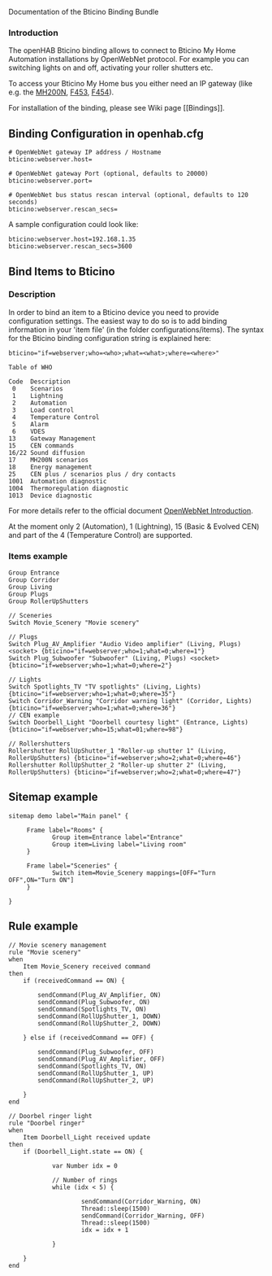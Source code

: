 Documentation of the Bticino Binding Bundle

### Introduction

The openHAB Bticino binding allows to connect to Bticino My Home Automation installations by OpenWebNet protocol.
For example you can switching lights on and off, activating your roller shutters etc.

To access your Bticino My Home bus you either need an IP gateway (like e.g. the [MH200N](http://www.homesystems-legrandgroup.com/BtHomeSystems/productDetail.action?lang=EN&productId=016), [F453](http://www.homesystems-legrandgroup.com/BtHomeSystems/productDetail.action?productId=027), [F454](http://www.homesystems-legrandgroup.com/BtHomeSystems/productDetail.action?productId=006)).

For installation of the binding, please see Wiki page [[Bindings]].

## Binding Configuration in openhab.cfg

    # OpenWebNet gateway IP address / Hostname
    bticino:webserver.host=

    # OpenWebNet gateway Port (optional, defaults to 20000)
    bticino:webserver.port=

    # OpenWebNet bus status rescan interval (optional, defaults to 120 seconds)
    bticino:webserver.rescan_secs=

A sample configuration could look like:

    bticino:webserver.host=192.168.1.35
    bticino:webserver.rescan_secs=3600

## Bind Items to Bticino

### Description
In order to bind an item to a Bticino device you need to provide configuration settings. The easiest way to do so is to add  binding information in your 'item file' (in the folder configurations/items). The syntax for the Bticino binding configuration string is explained here:

    bticino="if=webserver;who=<who>;what=<what>;where=<where>"

    Table of WHO

    Code  Description
     0    Scenarios
     1    Lightning
     2    Automation
     3    Load control
     4    Temperature Control
     5    Alarm
     6    VDES
    13    Gateway Management
    15    CEN commands
    16/22 Sound diffusion
    17    MH200N scenarios
    18    Energy management
    25    CEN plus / scenarios plus / dry contacts
    1001  Automation diagnostic
    1004  Thermoregulation diagnostic
    1013  Device diagnostic

For more details refer to the official document [OpenWebNet Introduction](http://www.myopen-legrandgroup.com/resources/own_protocol/m/own_documents/16.aspx).

At the moment only 2 (Automation), 1 (Lightning), 15 (Basic & Evolved CEN) and part of the 4 (Temperature Control) are supported.

### Items example

    Group Entrance
    Group Corridor
    Group Living                                                                                                                                                                                 
    Group Plugs
    Group RollerUpShutters

    // Sceneries
    Switch Movie_Scenery "Movie scenery"

    // Plugs
    Switch Plug_AV_Amplifier "Audio Video amplifier" (Living, Plugs) <socket> {bticino="if=webserver;who=1;what=0;where=1"}
    Switch Plug_Subwoofer "Subwoofer" (Living, Plugs) <socket> {bticino="if=webserver;who=1;what=0;where=2"}

    // Lights
    Switch Spotlights_TV "TV spotlights" (Living, Lights) {bticino="if=webserver;who=1;what=0;where=35"}
    Switch Corridor_Warning "Corridor warning light" (Corridor, Lights) {bticino="if=webserver;who=1;what=0;where=36"}
    // CEN example
    Switch Doorbell_Light "Doorbell courtesy light" (Entrance, Lights) {bticino="if=webserver;who=15;what=01;where=98"}

    // Rollershutters 
    Rollershutter RollUpShutter_1 "Roller-up shutter 1" (Living, RollerUpShutters) {bticino="if=webserver;who=2;what=0;where=46"}
    Rollershutter RollUpShutter_2 "Roller-up shutter 2" (Living, RollerUpShutters) {bticino="if=webserver;who=2;what=0;where=47"}

## Sitemap example

    sitemap demo label="Main panel" {

    	 Frame label="Rooms" {
                Group item=Entrance label="Entrance"                                                                                                                                                   
                Group item=Living label="Living room"
         }

    	 Frame label="Sceneries" {                                                              
                Switch item=Movie_Scenery mappings=[OFF="Turn OFF",ON="Turn ON"]                                                                                                                                                                         
         }  

    }

## Rule example

    // Movie scenery management
    rule "Movie scenery"
    when
        Item Movie_Scenery received command
    then
        if (receivedCommand == ON) {

            sendCommand(Plug_AV_Amplifier, ON)	
            sendCommand(Plug_Subwoofer, ON)
            sendCommand(Spotlights_TV, ON)
            sendCommand(RollUpShutter_1, DOWN)
            sendCommand(RollUpShutter_2, DOWN)
	
        } else if (receivedCommand == OFF) {
		
            sendCommand(Plug_Subwoofer, OFF)
            sendCommand(Plug_AV_Amplifier, OFF)	
            sendCommand(Spotlights_TV, ON)
            sendCommand(RollUpShutter_1, UP)
            sendCommand(RollUpShutter_2, UP)
	
        }	
    end

    // Doorbel ringer light
    rule "Doorbel ringer"
    when
        Item Doorbell_Light received update
    then
        if (Doorbell_Light.state == ON) {

                var Number idx = 0
                
                // Number of rings
                while (idx < 5) {

                        sendCommand(Corridor_Warning, ON)
                        Thread::sleep(1500)
                        sendCommand(Corridor_Warning, OFF)
                        Thread::sleep(1500)
                        idx = idx + 1

                }

        }
    end